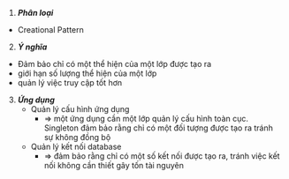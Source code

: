 
1. **_Phân loại_**
+ Creational Pattern
2. **_Ý nghĩa_** 
  + Đảm bảo chỉ có một thể hiện của một lớp được tạo ra
  + giới hạn số lượng thể hiện của một lớp
  + quản lý việc truy cập tốt hơn 
3. **_Ứng dụng_**
   - Quản lý cấu hình ứng dụng 
     * => một ứng dụng cần một lớp quản lý cấu hình toàn cục. Singleton đảm bảo rằng chỉ có một đối tượng được tạo ra tránh sự không đồng bộ
   - Quản lý kết nối database
     * => đảm bảo rằng chỉ có một số kết nối được tạo ra, tránh việc kết nối không cần thiết gây tốn tài nguyên